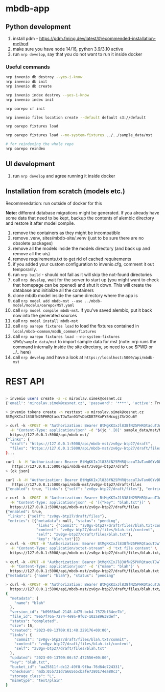 # mbdb-app

## Python development

1. install pdm - <https://pdm.fming.dev/latest/#recommended-installation-method>
2. make sure you have node 14/16, python 3.9/3.10 active
3. run `nrp develop`, say that you do not want to run it inside docker

### Useful commands

```bash
nrp invenio db destroy --yes-i-know
nrp invenio db init
nrp invenio db create

nrp invenio index destroy --yes-i-know
nrp invenio index init

nrp oarepo cf init

nrp invenio files location create --default default s3://default

nrp oarepo fixtures load

nrp oarepo fixtures load --no-system-fixtures ../../sample_data/mst

# for reindexing the whole repo
nrp oarepo reindex
```

## UI development

1. run `nrp develop` and agree running it inside docker

## Installation from scratch (models etc.)

Recommendation: run outside of docker for this

**Note:** different database migrations might be generated. If you already have some data that need to be kept,
backup the contents of alembic directory and restore it after model compile.

1. remove the containers as they might be incompatible
2. remove .venv, sites/mbdb-site/.venv (just to be sure there are no obsolete packages)
3. remove all the models inside the models directory (and back up and remove all the uis)
4. remove requirements.txt to get rid of cached requirements
5. if you added your custom configuration to invenio.cfg, comment it out temporarily.
6. run `nrp build` - should not fail as it will skip the not-found directories
7. call `nrp develop`, wait for the server to start up (you might want to check that homepage can be opened)
   and shut it down. This will create the database and initialize all the containers
8. clone mbdb model inside the same directory where the app is
9. call `nrp model add mbdb-mst --use ../mbdb-model/models/oarepo/MST.yaml`
10. call `nrp model compile mbdb-mst`. If you've saved alembic, put it back now into the generated sources
11. call `nrp model install mbdb-mst`
12. call `nrp oarepo fixtures load` to load the fixtures contained in `local/mbdb-common/mbdb_common/fixtures`
13. call `nrp oarepo fixtures load --no-system-fixtures $PWD/sample_data/mst` to import sample data for mst
    (note: nrp runs the command internally inside the site directory, so need to use $PWD or ../.. here)
14. call `nrp develop` and have a look at `https://localhost:5000/api/mbdb-mst`

# REST API

```bash

> invenio users create -a -c miroslav.simek@cesnet.cz
{'email': 'miroslav.simek@cesnet.cz', 'password': '****', 'active': True, ...}

> invenio tokens create -n resttest -u miroslav.simek@cesnet.cz
BtMgKKIxJl838fN25PHRQtacuTJwTan0GYvDbXDB7PXoPYSHcugjZSrXQu6Y

> curl -k -XPOST -H "Authorization: Bearer BtMgKKIxJl838fN25PHRQtacuTJwTan0GYvDbXDB7PXoPYSHcugjZSrXQu6Y" \
  -H "Content-Type: application/json" -d "$(jq '.[0]' sample_data/mst/MST.json)" \
  https://127.0.0.1:5000/api/mbdb-mst/
{"links": {
  "draft": "https://127.0.0.1:5000/api/mbdb-mst/zv0gv-btp27/draft", 
  "files": "https://127.0.0.1:5000/api/mbdb-mst/zv0gv-btp27/draft/files"
}...

curl -k -H "Authorization: Bearer BtMgKKIxJl838fN25PHRQtacuTJwTan0GYvDbXDB7PXoPYSHcugjZSrXQu6Y" \
   https://127.0.0.1:5000/api/mbdb-mst/zv0gv-btp27/draft
> {ok json}

curl -k -H "Authorization: Bearer BtMgKKIxJl838fN25PHRQtacuTJwTan0GYvDbXDB7PXoPYSHcugjZSrXQu6Y" \
   https://127.0.0.1:5000/api/mbdb-mst/zv0gv-btp27/draft/files
{"enabled": true, "links": {"self": "zv0gv-btp27/draft/files"}, "entries": [], "default_preview": null, "order": []}

> curl -k -XPOST -H "Authorization: Bearer BtMgKKIxJl838fN25PHRQtacuTJwTan0GYvDbXDB7PXoPYSHcugjZSrXQu6Y" \
  -H "Content-Type: application/json" -d '[{"key": "blah.txt"}]' \
  https://127.0.0.1:5000/api/mbdb-mst/zv0gv-btp27/draft/files
{"enabled": true, 
 "links": {"self": "zv0gv-btp27/draft/files"}, 
 "entries": [{"metadata": null, "status": "pending", 
              "links": {"commit": "zv0gv-btp27/draft/files/blah.txt/commit", 
              "content": "zv0gv-btp27/draft/files/blah.txt/content", 
              "self": "zv0gv-btp27/draft/files/blah.txt"}, 
              "key": "blah.txt"}]}
> curl -k -XPUT -H "Authorization: Bearer BtMgKKIxJl838fN25PHRQtacuTJwTan0GYvDbXDB7PXoPYSHcugjZSrXQu6Y" \
  -H "Content-Type: application/octet-stream" -d 'txt file content' \
  https://127.0.0.1:5000/api/mbdb-mst/zv0gv-btp27/draft/files/blah.txt/content
  
> curl -k -XPUT -H "Authorization: Bearer BtMgKKIxJl838fN25PHRQtacuTJwTan0GYvDbXDB7PXoPYSHcugjZSrXQu6Y" \
  -H "Content-Type: application/json" -d '{"name": "blah"}' \
  https://127.0.0.1:5000/api/mbdb-mst/zv0gv-btp27/draft/files/blah.txt
{"metadata": {"name": "blah"}, "status": "pending"

> curl -k -XPOST -H "Authorization: Bearer BtMgKKIxJl838fN25PHRQtacuTJwTan0GYvDbXDB7PXoPYSHcugjZSrXQu6Y" \
  https://127.0.0.1:5000/api/mbdb-mst/zv0gv-btp27/draft/files/blah.txt/commit
{
  "metadata": {
    "name": "blah"
  },
  "version_id": "b0965ba0-2148-4d75-bcb4-7572bf34ee7b",
  "file_id": "9e57f76a-7274-4e9a-9f62-102a89638def",
  "status": "completed",
  "size": 16,
  "created": "2023-09-13T09:01:48.229176+00:00",
  "links": {
    "commit": "zv0gv-btp27/draft/files/blah.txt/commit",
    "content": "zv0gv-btp27/draft/files/blah.txt/content",
    "self": "zv0gv-btp27/draft/files/blah.txt"
  },
  "updated": "2023-09-13T09:06:57.472556+00:00",
  "key": "blah.txt",
  "bucket_id": "aa25811f-dc12-49f8-9fba-76d64e724331",
  "checksum": "md5:05b731d7a66565cbafe7380174ea80c3",
  "storage_class": "L",
  "mimetype": "text/plain"
}
```